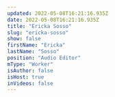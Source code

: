 ```yaml
---
updated: 2022-05-08T16:21:16.935Z
date: 2022-05-08T16:21:16.935Z
title: "Ericka Sosso"
slug: "ericka-sosso"
show: false
firstName: "Ericka"
lastName: "Sosso"
position: "Audio Editor"
mType: "Worker"
isAuthor: false
isHost: true
inVideos: false
---
```


